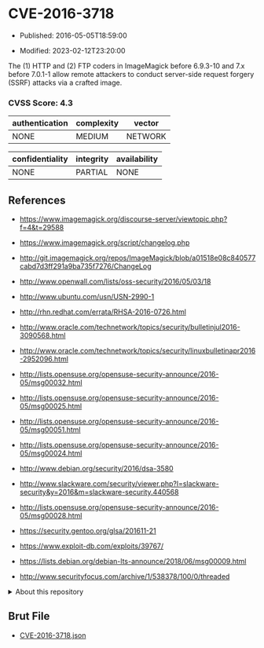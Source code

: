# CVE-2016-3718

- Published: 2016-05-05T18:59:00

- Modified: 2023-02-12T23:20:00

The (1) HTTP and (2) FTP coders in ImageMagick before 6.9.3-10 and 7.x before 7.0.1-1 allow remote attackers to conduct server-side request forgery (SSRF) attacks via a crafted image.

### CVSS Score: **4.3**

| authentication | complexity | vector |
| --- | --- | --- |
| NONE | MEDIUM | NETWORK |

| confidentiality | integrity | availability |
| --- | --- | --- |
| NONE | PARTIAL | NONE |

## References

* https://www.imagemagick.org/discourse-server/viewtopic.php?f=4&t=29588

* https://www.imagemagick.org/script/changelog.php

* http://git.imagemagick.org/repos/ImageMagick/blob/a01518e08c840577cabd7d3ff291a9ba735f7276/ChangeLog

* http://www.openwall.com/lists/oss-security/2016/05/03/18

* http://www.ubuntu.com/usn/USN-2990-1

* http://rhn.redhat.com/errata/RHSA-2016-0726.html

* http://www.oracle.com/technetwork/topics/security/bulletinjul2016-3090568.html

* http://www.oracle.com/technetwork/topics/security/linuxbulletinapr2016-2952096.html

* http://lists.opensuse.org/opensuse-security-announce/2016-05/msg00032.html

* http://lists.opensuse.org/opensuse-security-announce/2016-05/msg00025.html

* http://lists.opensuse.org/opensuse-security-announce/2016-05/msg00051.html

* http://lists.opensuse.org/opensuse-security-announce/2016-05/msg00024.html

* http://www.debian.org/security/2016/dsa-3580

* http://www.slackware.com/security/viewer.php?l=slackware-security&y=2016&m=slackware-security.440568

* http://lists.opensuse.org/opensuse-security-announce/2016-05/msg00028.html

* https://security.gentoo.org/glsa/201611-21

* https://www.exploit-db.com/exploits/39767/

* https://lists.debian.org/debian-lts-announce/2018/06/msg00009.html

* http://www.securityfocus.com/archive/1/538378/100/0/threaded

<details>
<summary>About this repository</summary> 

  This repository is part of the project [Live Hack CVE](https://github.com/Live-Hack-CVE). Main website can be found [www.live-hack.org](https://www.live-hack.org) 
  
  Made by [Sn0wAlice](https://github.com/Sn0wAlice) for the people that care about security and need to have a feed of the latest CVEs. Hope you enjoy it, don't forget to star the repo and follow me on [Twitter](https://twitter.com/Sn0wAlice) and [Github](https://github.com/Sn0wAlice). And that is my [personnal website](https://www.alice-snow.me/)

  - [Home Page](https://github.com/Live-Hack-CVE)
  - [Framework](https://github.com/Live-Hack-CVE/cve-framework)
  - [CVE database](https://github.com/Live-Hack-CVE/full_database)
  - [Changelog](https://github.com/Live-Hack-CVE/Changelog)
</details>

## Brut File

* [CVE-2016-3718.json](https://raw.githubusercontent.com/Live-Hack-CVE/full_database/main/cves/2016/CVE-2016-3718.json)

